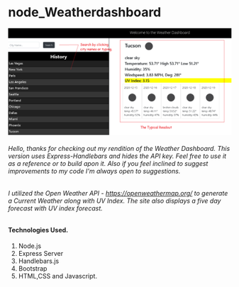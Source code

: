 # node_Weatherdashboard
<img src="./images/WD.png">


###### Hello, thanks for checking out my rendition of the Weather Dashboard. This version uses Express-Handlebars and hides the API key. Feel free to use it as a reference or to build apon it. Also if you feel inclined to suggest improvements to my code I'm always open to suggestions.  

###### I utilized the Open Weather API - https://openweathermap.org/ to generate a Current Weather along with UV Index. The site also displays a five day forecast with UV index forecast.

#### Technologies Used.
1. Node.js
1. Express Server
1. Handlebars.js
1. Bootstrap
1. HTML,CSS and Javascript.





